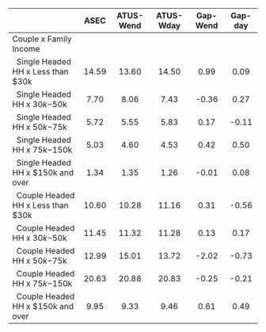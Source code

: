 
|                      |         ASEC |    ATUS-Wend |    ATUS-Wday |     Gap-Wend |      Gap-day |
| -------------------- | :----------: | :----------: | :----------: | :----------: | :----------: |
| Couple x Family Income |              |              |              |              |              |
| &nbsp;&nbsp;Single Headed HH x Less than $30k |        14.59 |        13.60 |        14.50 |         0.99 |         0.09 |
| &nbsp;&nbsp;Single Headed HH x $30k-$50k |         7.70 |         8.06 |         7.43 |        -0.36 |         0.27 |
| &nbsp;&nbsp;Single Headed HH x $50k-$75k |         5.72 |         5.55 |         5.83 |         0.17 |        -0.11 |
| &nbsp;&nbsp;Single Headed HH x $75k-$150k |         5.03 |         4.60 |         4.53 |         0.42 |         0.50 |
| &nbsp;&nbsp;Single Headed HH x $150k and over |         1.34 |         1.35 |         1.26 |        -0.01 |         0.08 |
| &nbsp;&nbsp;Couple Headed HH x Less than $30k |        10.60 |        10.28 |        11.16 |         0.31 |        -0.56 |
| &nbsp;&nbsp;Couple Headed HH x $30k-$50k |        11.45 |        11.32 |        11.28 |         0.13 |         0.17 |
| &nbsp;&nbsp;Couple Headed HH x $50k-$75k |        12.99 |        15.01 |        13.72 |        -2.02 |        -0.73 |
| &nbsp;&nbsp;Couple Headed HH x $75k-$150k |        20.63 |        20.88 |        20.83 |        -0.25 |        -0.21 |
| &nbsp;&nbsp;Couple Headed HH x $150k and over |         9.95 |         9.33 |         9.46 |         0.61 |         0.49 |

